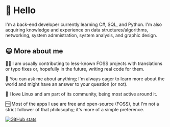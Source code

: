 # 👋 Hello

I'm a back-end developer currently learning C#, SQL, and Python. I'm also acquiring knowledge and experience on data structures/algorithms, networking, system admnistration, system analysis, and graphic design.

## 😃 More about me

🧑‍💻 I am usually contributing to less-known FOSS projects with translations or typo fixes or, hopefully in the future, writing real code for them.

💬 You can ask me about anything; I'm always eager to learn more about the world and might have an answer to your question (or not).

🐧 I love Linux and am part of its community, being most active around it.

🆓 Most of the apps I use are free and open-source (FOSS), but I'm not a strict follower of that philosophy; it's more of a simple preference.

[![GitHub stats](https://github-readme-stats.vercel.app/api?username=kazevic)](https://github.com/anuraghazra/github-readme-stats)
